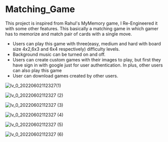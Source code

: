 # Matching_Game
This project is inspired from Rahul's MyMemory game, I Re-Engineered it with some other features. This basically a matching game in which gamer has to memorize and match pair of cards with a single move.
* Users can play this game with three(easy, medium and hard with board size 4x2,6x3 and 6x4 respectively) difficulty levels.
* Background music can be turned on and off.
* Users can create custom games with their images to play, but first they have sign in with google just for user authentication. In plus, other users can also play this game
* User can download games created by other users.

![lv_0_20220602112327(1)](https://user-images.githubusercontent.com/93570267/172140190-6de2426f-e0bf-4cce-8450-26aa8a856707.gif)

![lv_0_20220602112327 (2)](https://user-images.githubusercontent.com/93570267/172140742-4cdacd08-5841-4417-892a-80d9507f18bc.gif)

![lv_0_20220602112327 (3)](https://user-images.githubusercontent.com/93570267/172140761-685409e2-b32c-473c-9c0a-6fd8600ba235.gif)

![lv_0_20220602112327 (4)](https://user-images.githubusercontent.com/93570267/172140781-11f49024-a4b5-4027-ac14-fa3cebcb39fd.gif)

![lv_0_20220602112327 (5)](https://user-images.githubusercontent.com/93570267/172140813-34306c63-23f6-4d93-9649-87f4b211f92a.gif)

![lv_0_20220602112327 (6)](https://user-images.githubusercontent.com/93570267/172140865-33ba0cf1-095d-49a5-b4e5-4c1cb61867d2.gif)
